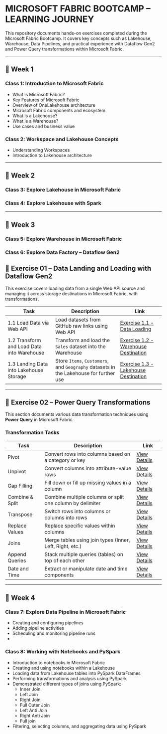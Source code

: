 # MICROSOFT FABRIC BOOTCAMP – LEARNING JOURNEY

This repository documents hands-on exercises completed during the Microsoft Fabric Bootcamp. It covers key concepts such as Lakehouse, Warehouse, Data Pipelines, and practical experience with Dataflow Gen2 and Power Query transformations within Microsoft Fabric.

---

## 📅 Week 1

### Class 1: Introduction to Microsoft Fabric
- What is Microsoft Fabric?
- Key Features of Microsoft Fabric
- Overview of OneLakehouse architecture
- Microsoft Fabric components and ecosystem
- What is a Lakehouse?
- What is a Warehouse?
- Use cases and business value

### Class 2: Workspace and Lakehouse Concepts
- Understanding Workspaces
- Introduction to Lakehouse architecture

---

## 📅 Week 2

### Class 3: Explore Lakehouse in Microsoft Fabric  
### Class 4: Explore Lakehouse with Spark

---

## 📅 Week 3

### Class 5: Explore Warehouse in Microsoft Fabric  

### Class 6: Explore Data Factory – Dataflow Gen2

## 🧪 Exercise 01 – Data Landing and Loading with Dataflow Gen2

This exercise covers loading data from a single Web API source and managing it across storage destinations in Microsoft Fabric, with transformations.

| Task                                      | Description                                               | Link                                                       |
|-------------------------------------------|-----------------------------------------------------------|------------------------------------------------------------|
| 1.1 Load Data via Web API                   | Load datasets from GitHub raw links using Web API         | [Exercise 1.1 - Data Loading](https://github.com/Tungana-Bhavya/MICROSOFT_FABRIC_BOOTCAMP/tree/main/DATAFLOWGEN2/WEBAPI_DATAFLOW/DATA_LOADING)             |
| 1.2 Transform and Load Data into Warehouse  | Transform and load the `Sales` dataset into the Warehouse | [Exercise 1.2 - Warehouse Destination](https://github.com/Tungana-Bhavya/MICROSOFT_FABRIC_BOOTCAMP/tree/main/DATAFLOWGEN2/WEBAPI_DATAFLOW/WAREHOUSE_DESTINATION)   |
| 1.3 Landing Data into Lakehouse Storage     | Store `Items`, `Customers`, and `Geography` datasets in the Lakehouse for further use | [Exercise 1.3 - Lakehouse Destination](https://github.com/Tungana-Bhavya/MICROSOFT_FABRIC_BOOTCAMP/tree/main/DATAFLOWGEN2/WEBAPI_DATAFLOW/LAKEHOUSE_DESTINATION) |
---

## 🧪 Exercise 02 – Power Query Transformations

This section documents various data transformation techniques using **Power Query** in Microsoft Fabric.

### Transformation Tasks

| Task               | Description                                                   | Link               |
|--------------------|---------------------------------------------------------------|--------------------|
| Pivot              | Convert rows into columns based on a category or key          | [View Details](https://github.com/Tungana-Bhavya/MICROSOFT_FABRIC_BOOTCAMP/tree/main/DATAFLOWGEN2/POWER_QUERY_EXERCISE/PIVOT)   |
| Unpivot            | Convert columns into attribute-value rows                     | [View Details]()   |
| Gap Filling        | Fill down or fill up missing values in a column               | [View Details]()   |
| Combine & Split    | Combine multiple columns or split one column by delimiter     | [View Details]()   |
| Transpose          | Switch rows into columns or columns into rows                 | [View Details]()   |
| Replace Values     | Replace specific values within columns                        | [View Details]()   |
| Joins              | Merge tables using join types (Inner, Left, Right, etc.)      | [View Details]()   |
| Append Queries     | Stack multiple queries (tables) on top of each other          | [View Details]()   |
| Date and Time      | Extract or manipulate date and time components                | [View Details]()   |

---

## 📅 Week 4

### Class 7: Explore Data Pipeline in Microsoft Fabric  
- Creating and configuring pipelines  
- Adding pipeline activities
- Scheduling and monitoring pipeline runs
- 
### Class 8: Working with Notebooks and PySpark  
- Introduction to notebooks in Microsoft Fabric  
- Creating and using notebooks within a Lakehouse  
- Loading data from Lakehouse tables into PySpark DataFrames  
- Performing transformations and analysis using PySpark  
- Demonstrated different types of joins using PySpark:
  - Inner Join  
  - Left Join  
  - Right Join  
  - Full Outer Join
  - Left Anti Join
  - Right Anti Join
  - Full join
- Filtering, selecting columns, and aggregating data using PySpark
